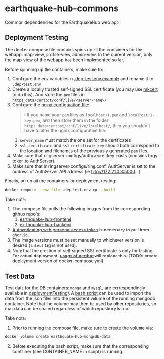 # earthquake-hub-commons
Common dependencies for the EarthquakeHub web app

## Deployment Testing
The docker compose file contains spins up all the containers for the webapp: map-view, profile-view, admin-view. In the current version, only the map-view of the webapp has been implemented so far. 

Before spinning up the containers, make sure to:
1. Configure the env variables in [.dep-test.env.example](.dep-test.env.example) and rename it to `.dep-test.env`
2. Create a locally trusted self-signed SSL certificate (you may use [mkcert](https://www.howtoforge.com/how-to-create-locally-trusted-ssl-certificates-with-mkcert-on-ubuntu/) to do this). And store the `pem` files in `https_data/certbot/conf/live/<server-name>/` 
3. Configure the [nginx configuration file](https_data/nginx.dep-test.d/nginx.dep-test.conf):
    > ℹ️  If you name your `pem` files as `localhost+1.pem` and `localhost+1-key.pem`, and then store them in the folder `https_data/certbot/conf/live/localhost/`, then you shouldn't have to alter the nginx configuration file.
    1. `server_name` must match the one set for the certificates
    2. `ssl_certificate` and `ssl_certificate_key` should both correspond to the location and filenames of the previously generated `pem` files.
4. Make sure that ringserver-configs/auth/secret.key exists (contains brgy token to AuthServer).
5. Make sure that in ringserver-configs/ring.conf, AuthServer is set to the address of AuthServer API address (ie http://172.21.0.3:5000...). 

Finally, to run all the containers for deployment testing:
```bash
docker compose --env-file .dep-test.env up --build
```

Take note:
1. The compose file pulls the following images from the corresponding github repo's:
    1. [earthquake-hub-frontend](https://github.com/prokorpio/earthquake-hub-frontend/pkgs/container/earthquake-hub-frontend)
    2. [earthquake-hub-backend](https://github.com/prokorpio/earthquake-hub-backend/pkgs/container/earthquake-hub-backend)
2. [Authenticating with personal access token](https://docs.github.com/en/packages/working-with-a-github-packages-registry/working-with-the-container-registry#authenticating-with-a-personal-access-token-classic) is necessary to pull from `ghcr.io`.
3. The image versions must be set manually to whichever version is desired (`latest` tag is not used).
4. Note that the creation of self-signed SSL certificate is only for testing. For actual deployment, [usage of certbot](https://mindsers.blog/post/https-using-nginx-certbot-docker/) will replace this. (TODO: create deployment version of docker-compose.yml)

## Test Data
Test data for the DB containers: `mongo` and `mysql`, are correspondingly available in [deploymentTesting/](deploymentTesting/). A [bash script](deploymentTesting/mongodb/import_data.sh) can be used to import the data from the json files into the persistent volume of the running mongodb container. Note that the volume may then be used by other repositories, so that data can be shared regardless of which repository is run.

Take note:
1. Prior to running the compose file, make sure to create the volume via:
```bash
docker volume create earthquake-hub-mongodb-data
```
2. Before executing the bash script, make sure that the corresponding container (see CONTAINER_NAME in script) is running.

